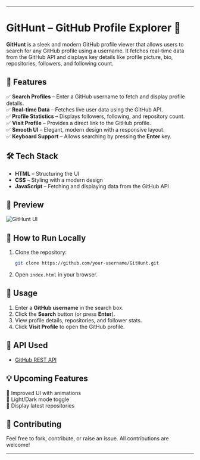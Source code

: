 
---

# **GitHunt – GitHub Profile Explorer** 🚀  

**GitHunt** is a sleek and modern GitHub profile viewer that allows users to search for any GitHub profile using a username. It fetches real-time data from the GitHub API and displays key details like profile picture, bio, repositories, followers, and following count.  

## 🌟 **Features**  
✅ **Search Profiles** – Enter a GitHub username to fetch and display profile details.  
✅ **Real-time Data** – Fetches live user data using the GitHub API.  
✅ **Profile Statistics** – Displays followers, following, and repository count.  
✅ **Visit Profile** – Provides a direct link to the GitHub profile.  
✅ **Smooth UI** – Elegant, modern design with a responsive layout.  
✅ **Keyboard Support** – Allows searching by pressing the **Enter** key.  

## 🛠 **Tech Stack**  
- **HTML** – Structuring the UI  
- **CSS** – Styling with a modern design  
- **JavaScript** – Fetching and displaying data from the GitHub API  

## 📸 **Preview**  
![GitHunt UI](https://your-image-url.com)  

## 🚀 **How to Run Locally**  
1. Clone the repository:  
   ```bash
   git clone https://github.com/your-username/GitHunt.git
   ```
2. Open `index.html` in your browser.  

## 📜 **Usage**  
1. Enter a **GitHub username** in the search box.  
2. Click the **Search** button (or press **Enter**).  
3. View profile details, repositories, and follower stats.  
4. Click **Visit Profile** to open the GitHub profile.  

## 📡 **API Used**  
- [GitHub REST API](https://docs.github.com/en/rest)  

## 💡 **Upcoming Features**  
🔹 Improved UI with animations  
🔹 Light/Dark mode toggle  
🔹 Display latest repositories  

## 🤝 **Contributing**  
Feel free to fork, contribute, or raise an issue. All contributions are welcome!  

---

